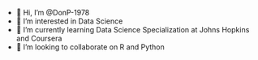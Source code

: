 - 👋 Hi, I’m @DonP-1978
- 👀 I’m interested in Data Science
- 🌱 I’m currently learning Data Science Specialization at Johns Hopkins and Coursera
- 💞️ I’m looking to collaborate on R and Python


<!---
DonP-1978/DonP-1978 is a ✨ special ✨ repository because its `README.md` (this file) appears on your GitHub profile.
You can click the Preview link to take a look at your changes.
--->
